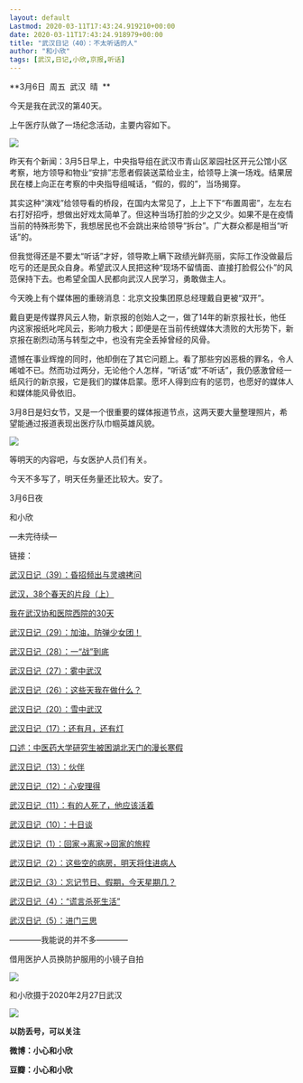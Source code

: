 ```yaml
---
layout: default
Lastmod: 2020-03-11T17:43:24.919210+00:00
date: 2020-03-11T17:43:24.918979+00:00
title: "武汉日记（40）：不太听话的人"
author: "和小欣"
tags: [武汉,日记,小欣,京报,听话]
---
```


**3月6日  周五  武汉  晴  **  

今天是我在武汉的第40天。

上午医疗队做了一场纪念活动，主要内容如下。

![](https://images.weserv.nl/?url=https%3A//mmbiz.qpic.cn/mmbiz_jpg/zJIL9v1Ym1XQIo73Sza0ylBFZGsoBU3PneLZccc5H9psAFo18ODKS63ocHY1njxnNNiattA2hkicC4C6jibos8Wvw/640%3Fwx_fmt%3Djpeg)

昨天有个新闻：3月5日早上，中央指导组在武汉市青山区翠园社区开元公馆小区考察，地方领导和物业“安排”志愿者假装送菜给业主，给领导上演一场戏。结果居民在楼上向正在考察的中央指导组喊话，“假的，假的”，当场揭穿。

其实这种“演戏”给领导看的桥段，在国内太常见了，上上下下“布置周密”，左左右右打好招呼，想做出好戏太简单了。但这种当场打脸的少之又少。如果不是在疫情当前的特殊形势下，我想居民也不会跳出来给领导“拆台”。广大群众都是相当“听话”的。

但我觉得还是不要太“听话”才好，领导欺上瞒下政绩光鲜亮丽，实际工作没做最后吃亏的还是民众自身。希望武汉人民把这种“现场不留情面、直接打脸假公仆”的风范保持下去。也希望全国人民都向武汉人民学习，勇敢做主人。

今天晚上有个媒体圈的重磅消息：北京文投集团原总经理戴自更被“双开”。

戴自更是传媒界风云人物，新京报的创始人之一，做了14年的新京报社长，他任内这家报纸叱咤风云，影响力极大；即便是在当前传统媒体大溃败的大形势下，新京报在剧烈动荡与转型之中，也没有完全丢掉曾经的风骨。

遗憾在事业辉煌的同时，他却倒在了其它问题上。看了那些穷凶恶极的罪名，令人唏嘘不已。然而功过两分，无论他个人怎样，“听话”或“不听话”，我仍感激曾经一纸风行的新京报，它是我们的媒体启蒙。愿坏人得到应有的惩罚，也愿好的媒体人和媒体能风骨依旧。

3月8日是妇女节，又是一个很重要的媒体报道节点，这两天要大量整理照片，希望能通过报道表现出医疗队巾帼英雄风貌。  

![](https://images.weserv.nl/?url=https%3A//mmbiz.qpic.cn/mmbiz_jpg/zJIL9v1Ym1XQIo73Sza0ylBFZGsoBU3P0wozicKcDvLK23SJN2POSG6X2wu6QGT5zAwS2Tos5SiaqIj5MNiaQmA5g/640%3Fwx_fmt%3Djpeg)

等明天的内容吧，与女医护人员们有关。  

今天不多写了，明天任务量还比较大。安了。  

3月6日夜  

和小欣  

—未完待续—

链接：

[武汉日记（39）：昏招频出与灵魂拷问](http://mp.weixin.qq.com/s?__biz=MzA3NzQ3NTEwNQ==&mid=2651902467&idx=1&sn=d5bd7c7d46e38dacdc92d1a90883899c&chksm=84b50e4db3c2875bef84ce513b4aa18c94bf9d2a62ceb00eefc0b31dfb773c26a1e130b0d53d&scene=21#wechat_redirect)  

[武汉，38个春天的片段（上）](http://mp.weixin.qq.com/s?__biz=MzA3NzQ3NTEwNQ==&mid=2651902462&idx=1&sn=a98bca50c6fcaf3e4047a4dfed3e1345&chksm=84b50db0b3c284a64fb46c597eac44c49ca5d874d8e69f1f6ffff8461e96d8903d52e20c98b4&scene=21#wechat_redirect)  

[我在武汉协和医院西院的30天](http://mp.weixin.qq.com/s?__biz=MzA3NzQ3NTEwNQ==&mid=2651902395&idx=1&sn=c5dc3023c4a662d7bbeda2157a74af73&chksm=84b50df5b3c284e37e575bc86ec55bbefe600de7c9ea2df50006789586d466dcb7a455e42e27&scene=21#wechat_redirect)  

[武汉日记（29）：加油，防弹少女团！](http://mp.weixin.qq.com/s?__biz=MzA3NzQ3NTEwNQ==&mid=2651902352&idx=1&sn=7157e7a6c265618cb67c424c43c1f486&chksm=84b50ddeb3c284c88b105531a9fc730e58077b3ac1ed4f08d5345b8dc427ef75afe8ce58a6d2&scene=21#wechat_redirect)  

[武汉日记（28）：一“战”到底](http://mp.weixin.qq.com/s?__biz=MzA3NzQ3NTEwNQ==&mid=2651902335&idx=1&sn=a02052b81ea5326f4d625b53a6d38d33&chksm=84b50d31b3c284271aadaef8893539b4d8d7d56683a693db9ada324910b3ff8ef8f76ef484d8&scene=21#wechat_redirect)

[武汉日记（27）：雾中武汉](http://mp.weixin.qq.com/s?__biz=MzA3NzQ3NTEwNQ==&mid=2651902335&idx=2&sn=f3d0bda5108bf768c83b3fe5e8264cda&chksm=84b50d31b3c28427ea0b258c27ffe161f3d6b221d3c707b93cd86e4b923a3c2ee18380f99efb&scene=21#wechat_redirect)

[武汉日记（26）：这些天我在做什么？](http://mp.weixin.qq.com/s?__biz=MzA3NzQ3NTEwNQ==&mid=2651902335&idx=3&sn=d40fda1930f1e9d45cb9f144f9b7eff0&chksm=84b50d31b3c2842722b08bf8ef6b20de718fac4585afa0742df21bd35b928734c28dd886fbb0&scene=21#wechat_redirect)  

[武汉日记（20）：雪中武汉](http://mp.weixin.qq.com/s?__biz=MzA3NzQ3NTEwNQ==&mid=2651902301&idx=1&sn=f23b0ec763267b5a7739be8aaab850ac&chksm=84b50d13b3c2840571b5aec4c900979ac307379d7c12111ce5a2897662c7779f154700e9d4c4&scene=21#wechat_redirect)  

[武汉日记（17）：还有月，还有灯](http://mp.weixin.qq.com/s?__biz=MzA3NzQ3NTEwNQ==&mid=2651902257&idx=1&sn=e2862a20f458ef485a583931321ff6de&chksm=84b50d7fb3c284693ce2ddafada4ddfae12bed8fff799bc3c074aae5daa5a6a2f5c74c6bee4b&scene=21#wechat_redirect)  

[口述：中医药大学研究生被困湖北天门的漫长寒假](http://mp.weixin.qq.com/s?__biz=MzA3NzQ3NTEwNQ==&mid=2651902229&idx=1&sn=63e07bec458da32a5ba0118ee624b46b&chksm=84b50d5bb3c2844de005504da012addc3eab92476c67501e31a8179cc569dd3187ba4e359b42&scene=21#wechat_redirect)

[武汉日记（13）：伙伴](http://mp.weixin.qq.com/s?__biz=MzA3NzQ3NTEwNQ==&mid=2651902214&idx=1&sn=b3a3d0cebf2debe338e2ecbc9ba3bd48&chksm=84b50d48b3c2845e9d3d8281f7cae9e665e2f2c1a8d19e68a213d1aeef7b51f47e8bfe44ffbe&scene=21#wechat_redirect)  

[武汉日记（12）：心安理得](http://mp.weixin.qq.com/s?__biz=MzA3NzQ3NTEwNQ==&mid=2651902214&idx=2&sn=9a8e81ca4d02ee640ed695d1cb9b9d51&chksm=84b50d48b3c2845ea6449a25007f31d17a881dce2dbfd660f7619c5ba39cd59690ec702dcbba&scene=21#wechat_redirect)

[武汉日记（11）：有的人死了，他应该活着](http://mp.weixin.qq.com/s?__biz=MzA3NzQ3NTEwNQ==&mid=2651902197&idx=1&sn=e74e7b8a49102705061231239b4d9cdd&chksm=84b50cbbb3c285ad4f6c1eeff89ed8d577595beba5c707a05af753348ce53a53150db6cb0e6c&scene=21#wechat_redirect)  

[武汉日记（10）：十日谈](http://mp.weixin.qq.com/s?__biz=MzA3NzQ3NTEwNQ==&mid=2651902173&idx=1&sn=fb83c79485cd431d88b1b1df17e8cc21&chksm=84b50c93b3c285855e8c12fc5fbe7bd65a02607330221a0e05af619a3b1ea5b74b0ae3df4f1f&scene=21#wechat_redirect)  

[武汉日记（1）：回家→离家→回家的旅程](http://mp.weixin.qq.com/s?__biz=MzA3NzQ3NTEwNQ==&mid=2651902079&idx=1&sn=a3900580db009ce2424a15b059e6a1fd&chksm=84b50c31b3c285271756ae96b764310c79f4e921617897bd9c89476835dffec56d446e2d6a98&scene=21#wechat_redirect)  

[武汉日记（2）：这些空的病房，明天将住进病人](http://mp.weixin.qq.com/s?__biz=MzA3NzQ3NTEwNQ==&mid=2651902122&idx=2&sn=87376f3baba32b7912fd26f79f311d5f&chksm=84b50ce4b3c285f271484bc06bd0f1e0d186009c230af757ec6e96959949895eb332301e5cd7&scene=21#wechat_redirect)  

[武汉日记（3）：忘记节日、假期，今天星期几？](http://mp.weixin.qq.com/s?__biz=MzA3NzQ3NTEwNQ==&mid=2651902122&idx=1&sn=a7fda90e92927b5ce565932398812d0a&chksm=84b50ce4b3c285f2231ca90f9139555ba48bae66eb14085df0e0494ddd70a33305f071bf15e0&scene=21#wechat_redirect)  

[武汉日记（4）：“谎言杀死生活”](http://mp.weixin.qq.com/s?__biz=MzA3NzQ3NTEwNQ==&mid=2651902142&idx=2&sn=61d322a67a09c0a14bab96372e385f72&chksm=84b50cf0b3c285e6b653aa1ece68159cf0d3768b8653bf556241a0e20153dd0814d0331e0c6f&scene=21#wechat_redirect)  

[武汉日记（5）：进门三思](http://mp.weixin.qq.com/s?__biz=MzA3NzQ3NTEwNQ==&mid=2651902142&idx=1&sn=720b2ae63f5ef906d98a1e453e714f15&chksm=84b50cf0b3c285e6f8f943936c64f019e2856918f4eee5053ccd4a89dc388fd71e622bb2ade2&scene=21#wechat_redirect)  

————我能说的并不多————

借用医护人员换防护服用的小镜子自拍  

![](https://images.weserv.nl/?url=https%3A//mmbiz.qpic.cn/mmbiz_jpg/zJIL9v1Ym1XicRMwdQtzcNTprq1OXFDiaZpnKTTibPQJhAPILwwELSUz9Kj869OG9Gd6lCfRHhkaUk2X75edxKPRw/640%3Fwx_fmt%3Djpeg)

和小欣摄于2020年2月27日武汉  

![](https://images.weserv.nl/?url=https%3A//mmbiz.qpic.cn/mmbiz_jpg/zJIL9v1Ym1Wm714LxSSjkxtiaQyZa2kiaSK29pDtbojB9Ebia187uQ8l0fq5WzOOflhND7kqgEzqIxCDeVl37EBLQ/640%3Fwx_fmt%3Djpeg)

**以防丢号，可以关注**  

**微博：小心和小欣**

**豆瓣：小心和小欣**

